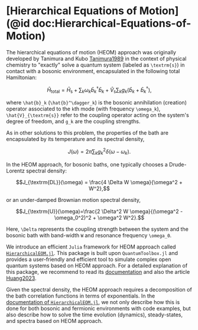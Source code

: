 # [Hierarchical Equations of Motion](@id doc:Hierarchical-Equations-of-Motion)

The hierarchical equations of motion (HEOM) approach was originally developed by Tanimura and Kubo [Tanimura1989](@cite) in the context of physical chemistry to "exactly" solve a quantum system (labeled as ``\textrm{s}``) in contact with a bosonic environment, encapsulated in the following total Hamiltonian:

```math
\hat{H}_{\textrm{total}} = \hat{H}_{\textrm{s}} + \sum_k \omega_k \hat{b}^\dagger_k \hat{b}_k + \hat{V}_{\textrm{s}} \sum_k g_k \left(\hat{b}_k + \hat{b}^\dagger_k\right),
```

where ``\hat{b}_k`` (``\hat{b}^\dagger_k``) is the bosonic annihilation (creation) operator associated to the ``k``th mode (with frequency ``\omega_k``), ``\hat{V}_{\textrm{s}}`` refer to the coupling operator acting on the system's degree of freedom, and ``g_k`` are the coupling strengths.

As in other solutions to this problem, the properties of the bath are encapsulated by its temperature and its spectral density,

```math
J(\omega) = 2 \pi \sum_k g^2_k \delta(\omega - \omega_k).
```

In the HEOM approach, for bosonic baths, one typically chooses a Drude-Lorentz spectral density:

```math
J_{\textrm{DL}}(\omega) = \frac{4 \Delta W \omega}{\omega^2 + W^2},
```

or an under-damped Brownian motion spectral density,

```math
J_{\textrm{U}}(\omega)=\frac{2 \Delta^2 W \omega}{(\omega^2 - \omega_0^2)^2 + \omega^2 W^2}.
```

Here, ``\Delta`` represents the coupling strength between the system and the bosonic bath with band-width ``W`` and resonance frequency ``\omega_0``.

We introduce an efficient `Julia` framework for HEOM approach called [`HierarchicalEOM.jl`](https://github.com/qutip/HierarchicalEOM.jl). This package is built upon `QuantumToolbox.jl` and provides a user-friendly and efficient tool to simulate complex open quantum systems based on HEOM approach. For a detailed explanation of this package, we recommend to read its [documentation](https://qutip.org/HierarchicalEOM.jl/) and also the article [Huang2023](@cite).

Given the spectral density, the HEOM approach requires a decomposition of the bath correlation functions in terms of exponentials. In the [documentation of `HierarchicalEOM.jl`](https://qutip.org/HierarchicalEOM.jl/), we not only describe how this is done for both bosonic and fermionic environments with code examples, but also describe how to solve the time evolution (dynamics), steady-states, and spectra based on HEOM approach.
